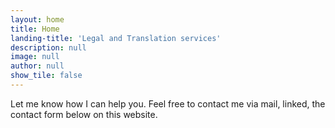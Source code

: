```yaml
---
layout: home
title: Home
landing-title: 'Legal and Translation services'
description: null
image: null
author: null
show_tile: false
---
```


Let me know how I can help you. Feel free to contact me via mail, linked, the contact form below on this website.
